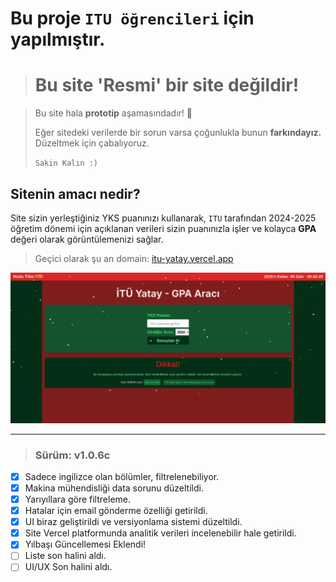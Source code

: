 # Bu proje `ITU öğrencileri` için yapılmıştır.

> # Bu site 'Resmi' bir site değildir!

> Bu site hala **prototip** aşamasındadır! 🔧
>
> Eğer sitedeki verilerde bir sorun varsa çoğunlukla bunun **farkındayız.** Düzeltmek için çabalıyoruz.
>
> `Sakin Kalın :)`

## Sitenin amacı nedir?

Site sizin yerleştiğiniz YKS puanınızı kullanarak, `ITU` tarafından 2024-2025 öğretim dönemi için açıklanan verileri sizin puanınızla işler ve kolayca **GPA** değeri olarak görüntülemenizi sağlar.

> Geçici olarak şu an domain: [itu-yatay.vercel.app](https://itu-yatay.vercel.app)

![website görüntüsü](./yilbasi.png)

---

> ### Sürüm: v1.0.6c

- [x] Sadece ingilizce olan bölümler, filtrelenebiliyor.
- [x] Makina mühendisliği data sorunu düzeltildi.
- [x] Yarıyıllara göre filtreleme.
- [x] Hatalar için email gönderme özelliği getirildi.
- [x] UI biraz geliştirildi ve versiyonlama sistemi düzeltildi.
- [x] Site Vercel platformunda analitik verileri incelenebilir hale getirildi.
- [x] Yılbaşı Güncellemesi Eklendi!
- [ ] Liste son halini aldı.
- [ ] UI/UX Son halini aldı.
